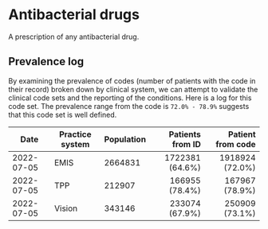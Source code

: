 # Antibacterial drugs

A prescription of any antibacterial drug.

## Prevalence log

By examining the prevalence of codes (number of patients with the code in their record) broken down by clinical system, we can attempt to validate the clinical code sets and the reporting of the conditions. Here is a log for this code set. The prevalence range from the code is `72.0% - 78.9%` suggests that this code set is well defined.

| Date       | Practice system | Population | Patients from ID | Patient from code |
| ---------- | --------------- | ---------- | ---------------: | ----------------: |
| 2022-07-05 | EMIS            | 2664831    |  1722381 (64.6%) |   1918924 (72.0%) |
| 2022-07-05 | TPP             | 212907     |   166955 (78.4%) |    167967 (78.9%) |
| 2022-07-05 | Vision          | 343146     |   233074 (67.9%) |    250909 (73.1%) |
